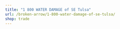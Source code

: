 ```yaml
---
title: "1 800 WATER DAMAGE of SE Tulsa"
url: /broken-arrow/1-800-water-damage-of-se-tulsa/
shop: trade
---
```

